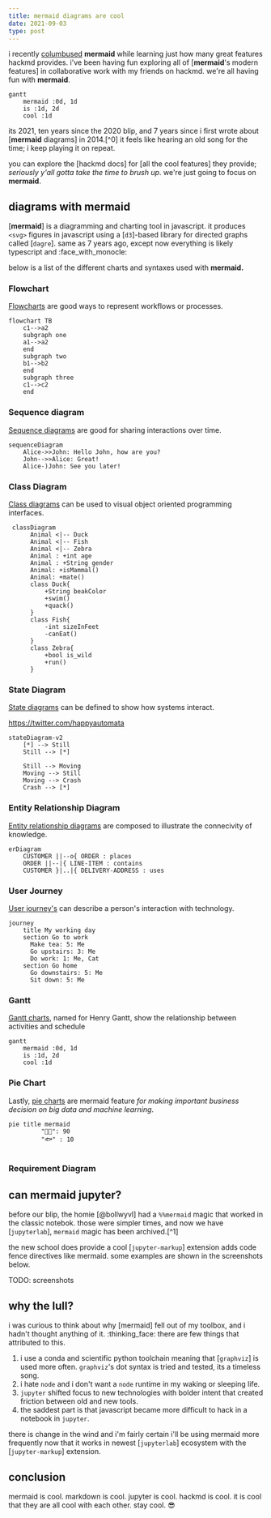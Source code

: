 ```yaml
---
title: mermaid diagrams are cool
date: 2021-09-03
type: post
---
```


i recently [columbused]() **mermaid** while learning just how many great features hackmd provides. i've been having fun exploring all of [**mermaid**'s modern features] in collaborative work with my friends on hackmd. we're all having fun with **mermaid**. 

<!-- TEASER_END -->

```mermaid
gantt
    mermaid :0d, 1d
    is :1d, 2d
    cool :1d
```
its 2021, ten years since the 2020 blip, and 7 years since i first wrote about [**mermaid** diagrams] in 2014.[^0] it feels like hearing an old song for the time; i keep playing it on repeat.

you can explore the [hackmd docs] for [all the cool features] they provide; *seriously y'all gotta take the time to brush up*. we're just going to focus on **mermaid**. 

## diagrams with **mermaid**

[**mermaid**] is a diagramming and charting tool in javascript. it produces `<svg>` figures in javascript using a [`d3`]-based library for directed graphs called [`dagre`]. same as 7 years ago, except now everything is likely typescript and :face_with_monocle: 

below is a list of the different charts and syntaxes used with **mermaid.**



### Flowchart

[Flowcharts](https://en.wikipedia.org/wiki/Flowchart) are good ways to represent workflows or processes.

```mermaid
flowchart TB
    c1-->a2
    subgraph one
    a1-->a2
    end
    subgraph two
    b1-->b2
    end
    subgraph three
    c1-->c2
    end
```

### Sequence diagram

[Sequence diagrams](https://en.wikipedia.org/wiki/Sequence_diagram) are good for sharing interactions over time.


```mermaid
sequenceDiagram
    Alice->>John: Hello John, how are you?
    John-->>Alice: Great!
    Alice-)John: See you later!
```

### Class Diagram

[Class diagrams](https://en.wikipedia.org/wiki/Class_diagram) can be used to visual object oriented programming interfaces.

```mermaid
 classDiagram
      Animal <|-- Duck
      Animal <|-- Fish
      Animal <|-- Zebra
      Animal : +int age
      Animal : +String gender
      Animal: +isMammal()
      Animal: +mate()
      class Duck{
          +String beakColor
          +swim()
          +quack()
      }
      class Fish{
          -int sizeInFeet
          -canEat()
      }
      class Zebra{
          +bool is_wild
          +run()
      }
```

### State Diagram

[State diagrams](https://en.wikipedia.org/wiki/State_diagram) can be defined to show how systems interact.

https://twitter.com/happyautomata

```mermaid
stateDiagram-v2
    [*] --> Still
    Still --> [*]

    Still --> Moving
    Moving --> Still
    Moving --> Crash
    Crash --> [*]
```
### Entity Relationship Diagram

[Entity relationship diagrams](https://en.wikipedia.org/wiki/Entity%E2%80%93relationship_model) are composed to illustrate the connecivity of knowledge.

```mermaid
erDiagram
    CUSTOMER ||--o{ ORDER : places
    ORDER ||--|{ LINE-ITEM : contains
    CUSTOMER }|..|{ DELIVERY-ADDRESS : uses
```
### User Journey

[User journey's](https://en.wikipedia.org/wiki/User_journey) can describe a person's interaction with technology.

```mermaid
journey
    title My working day
    section Go to work
      Make tea: 5: Me
      Go upstairs: 3: Me
      Do work: 1: Me, Cat
    section Go home
      Go downstairs: 5: Me
      Sit down: 5: Me
```

### Gantt

[Gantt charts](https://en.wikipedia.org/wiki/User_journey), named for Henry Gantt, show the relationship between activities and schedule

```mermaid
gantt
    mermaid :0d, 1d
    is :1d, 2d
    cool :1d
```


### Pie Chart

Lastly, [pie charts](https://en.wikipedia.org/wiki/Pie_chart) are mermaid feature *for making important business decision on big data and machine learning*.


```mermaid
pie title mermaid
         "🧑‍🦰": 90
         "🐟" : 10
         
```

### Requirement Diagram

## can mermaid jupyter?

before our blip, the homie [@bollwyvl] had a `%%mermaid` magic that worked in the classic notebok. those were simpler times, and now we have [`jupyterlab`], `mermaid` magic has been archived.[^1]

the new school does provide a cool [`jupyter-markup`] extension adds code fence directives like mermaid. some examples are shown in the screenshots below.

TODO: screenshots

## why the lull?


i was curious to think about why [mermaid] fell out of my toolbox, and i hadn't thought anything of it. :thinking_face: there are few things that attributed to this.

1. i use a conda and scientific python toolchain meaning that [`graphviz`] is used more often. `graphviz`'s dot syntax is tried and tested, its a timeless song.
3. i hate `node` and i don't want a `node` runtime in my waking or sleeping life.
4. `jupyter` shifted focus to new technologies with bolder intent that created friction between old and new tools. 
5. the saddest part is that javascript became more difficult to hack in a notebook in `jupyter`.

there is change in the wind and i'm fairly certain i'll be using mermaid more frequently now that it works in newest [`jupyterlab`] ecosystem with the [`jupyter-markup`] extension.

## conclusion

mermaid is cool. markdown is cool. jupyter is cool. hackmd is cool. it is cool that they are all cool with each other. stay cool. :sunglasses: 



[first]: https://gist.github.com/tonyfast/b77d1cb766f65f026c67
    
    
    